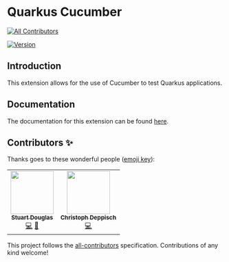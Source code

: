 # Quarkus Cucumber
<!-- ALL-CONTRIBUTORS-BADGE:START - Do not remove or modify this section -->
[![All Contributors](https://img.shields.io/badge/all_contributors-2-orange.svg?style=flat-square)](#contributors-)
<!-- ALL-CONTRIBUTORS-BADGE:END -->

[![Version](https://img.shields.io/maven-central/v/io.quarkiverse.cucumber/quarkus-cucumber?logo=apache-maven&style=flat-square)](https://search.maven.org/artifact/io.quarkiverse.cucumber/quarkus-cucumber)

## Introduction

This extension allows for the use of Cucumber to test Quarkus applications.

## Documentation

The documentation for this extension can be found [here](https://quarkiverse.github.io/quarkiverse-docs/quarkus-cucumber/dev/index.html).

## Contributors ✨

Thanks goes to these wonderful people ([emoji key](https://allcontributors.org/docs/en/emoji-key)):

<!-- ALL-CONTRIBUTORS-LIST:START - Do not remove or modify this section -->
<!-- prettier-ignore-start -->
<!-- markdownlint-disable -->
<table>
  <tr>
    <td align="center"><a href="https://github.com/stuartwdouglas"><img src="https://avatars.githubusercontent.com/u/328571?v=4?s=100" width="100px;" alt=""/><br /><sub><b>Stuart Douglas</b></sub></a><br /><a href="https://github.com/quarkiverse/quarkus-cucumber/commits?author=stuartwdouglas" title="Code">💻</a> <a href="#maintenance-stuartwdouglas" title="Maintenance">🚧</a></td>
    <td align="center"><a href="https://citrusframework.org"><img src="https://avatars.githubusercontent.com/u/195264?v=4?s=100" width="100px;" alt=""/><br /><sub><b>Christoph Deppisch</b></sub></a><br /><a href="https://github.com/quarkiverse/quarkus-cucumber/commits?author=christophd" title="Code">💻</a></td>
  </tr>
</table>

<!-- markdownlint-restore -->
<!-- prettier-ignore-end -->

<!-- ALL-CONTRIBUTORS-LIST:END -->

This project follows the [all-contributors](https://github.com/all-contributors/all-contributors) specification. Contributions of any kind welcome!